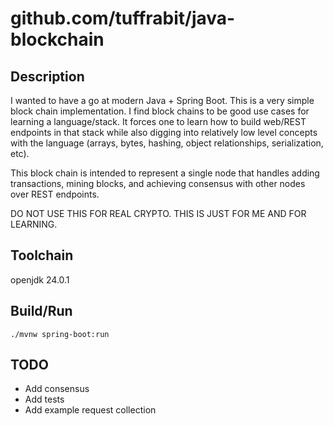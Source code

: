 # github.com/tuffrabit/java-blockchain

## Description
I wanted to have a go at modern Java + Spring Boot. This is a very simple block chain implementation. I find block chains to be good use cases for learning a language/stack. It forces one to learn how to build web/REST endpoints in that stack while also digging into relatively low level concepts with the language (arrays, bytes, hashing, object relationships, serialization, etc).

This block chain is intended to represent a single node that handles adding transactions, mining blocks, and achieving consensus with other nodes over REST endpoints.

DO NOT USE THIS FOR REAL CRYPTO. THIS IS JUST FOR ME AND FOR LEARNING.

## Toolchain
openjdk 24.0.1

## Build/Run
`./mvnw spring-boot:run`

## TODO
- Add consensus
- Add tests
- Add example request collection